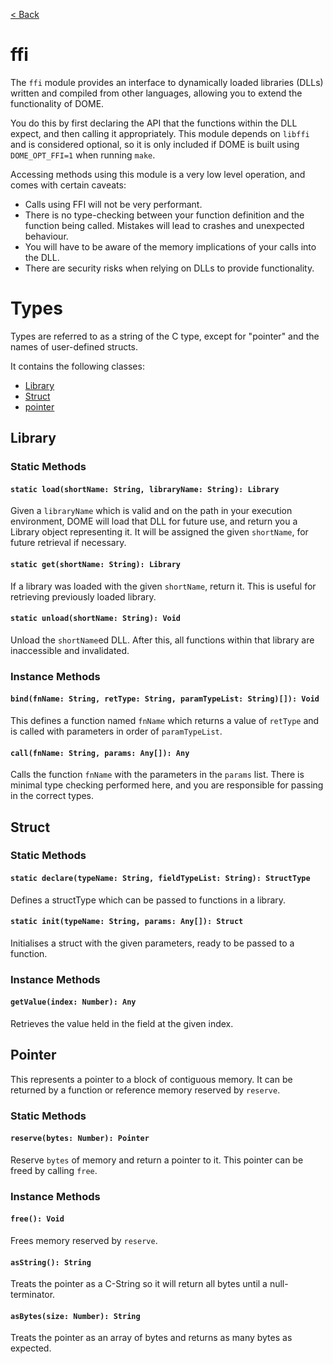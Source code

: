 [< Back](.)

ffi
================

The `ffi` module provides an interface to dynamically loaded libraries (DLLs) written and compiled from other languages, allowing you to extend the functionality of DOME.

You do this by first declaring the API that the functions within the DLL expect, and then calling it appropriately.
This module depends on `libffi` and is considered optional, so it is only included if DOME is built using `DOME_OPT_FFI=1` when running `make`.

Accessing methods using this module is a very low level operation, and comes with certain caveats:
 * Calls using FFI will not be very performant.
 * There is no type-checking between your function definition and the function being called. Mistakes will lead to crashes and unexpected behaviour.
 * You will have to be aware of the memory implications of your calls into the DLL.
 * There are security risks when relying on DLLs to provide functionality.

# Types

Types are referred to as a string of the C type, except for "pointer" and the names of user-defined structs.

It contains the following classes:

* [Library](#library)
* [Struct](#struct)
* [pointer](#pointer)

## Library

### Static Methods

#### `static load(shortName: String, libraryName: String): Library`
Given a `libraryName` which is valid and on the path in your execution environment, DOME will load that DLL for future use, 
and return you a Library object representing it. It will be assigned the given `shortName`, for future retrieval if necessary.

#### `static get(shortName: String): Library`
If a library was loaded with the given `shortName`, return it. This is useful for retrieving previously loaded library.

#### `static unload(shortName: String): Void`
Unload the `shortName`ed DLL. After this, all functions within that library are inaccessible and invalidated.

### Instance Methods

#### `bind(fnName: String, retType: String, paramTypeList: String)[]): Void`
This defines a function named `fnName` which returns a value of `retType` and is called with parameters in order of `paramTypeList`.

#### `call(fnName: String, params: Any[]): Any`
Calls the function `fnName` with the parameters in the `params` list.
There is minimal type checking performed here, and you are responsible for passing in the correct types.

## Struct

### Static Methods

#### `static declare(typeName: String, fieldTypeList: String): StructType`
Defines a structType which can be passed to functions in a library.

#### `static init(typeName: String, params: Any[]): Struct`
Initialises a struct with the given parameters, ready to be passed to a function.

### Instance Methods

#### `getValue(index: Number): Any`
Retrieves the value held in the field at the given index.

## Pointer
This represents a pointer to a block of contiguous memory. It can be returned by a function or reference memory reserved by `reserve`.

### Static Methods
#### `reserve(bytes: Number): Pointer`
Reserve `bytes` of memory and return a pointer to it. This pointer can be freed by calling `free`.

### Instance Methods

#### `free(): Void`
Frees memory reserved by `reserve`.

#### `asString(): String`
Treats the pointer as a C-String so it will return all bytes until a null-terminator.

#### `asBytes(size: Number): String`
Treats the pointer as an array of bytes and returns as many bytes as expected.


